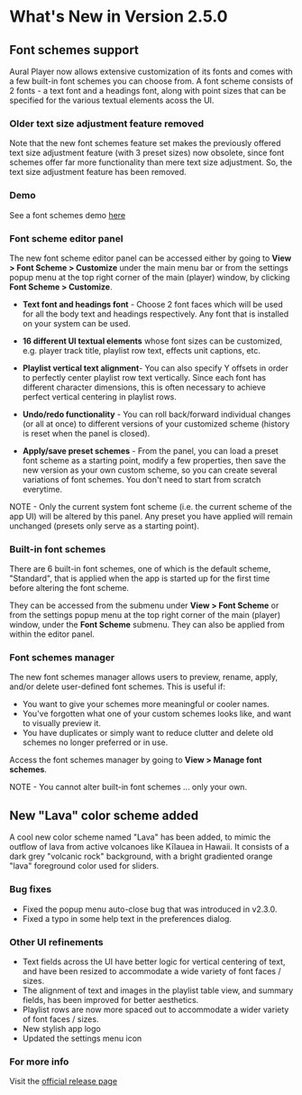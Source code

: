 #  What's New in Version 2.5.0


## **Font schemes support**

Aural Player now allows extensive customization of its fonts and comes with a few built-in font schemes you can choose from. A font scheme consists of 2 fonts - a text font and a headings font, along with point sizes that can be specified for the various textual elements acoss the UI.

### **Older text size adjustment feature removed**

Note that the new font schemes feature set makes the previously offered text size adjustment feature (with 3 preset sizes) now obsolete, since font schemes offer far more functionality than mere text size adjustment. So, the text size adjustment feature has been removed.

### **Demo**

See a font schemes demo [here](https://raw.githubusercontent.com/maculateConception/aural-player/master/Documentation/Demos/FontSchemes.mp4)

### **Font scheme editor panel**

The new font scheme editor panel can be accessed either by going to **View > Font Scheme > Customize** under the main menu bar or from the settings popup menu at the top right corner of the main (player) window, by clicking **Font Scheme > Customize**.

* **Text font and headings font** - Choose 2 font faces which will be used for all the body text and headings respectively. Any font that is installed on your system can be used.

* **16 different UI textual elements** whose font sizes can be customized, e.g. player track title, playlist row text, effects unit captions, etc.

* **Playlist vertical text alignment**- You can also specify Y offsets in order to perfectly center playlist row text vertically. Since each font has different character dimensions, this is often necessary to achieve perfect vertical centering in playlist rows.

* **Undo/redo functionality** - You can roll back/forward individual changes (or all at once) to different versions of your customized scheme (history is reset when the panel is closed).

* **Apply/save preset schemes** - From the panel, you can load a preset font scheme as a starting point, modify a few properties, then save the new version as your own custom scheme, so you can create several variations of font schemes. You don't need to start from scratch everytime.

NOTE - Only the current system font scheme (i.e. the current scheme of the app UI) will be altered by this panel. Any preset you have applied will remain unchanged (presets only serve as a starting point).

### **Built-in font schemes**

There are 6 built-in font schemes, one of which is the default scheme, "Standard", that is applied when the app is started up for the first time before altering the font scheme.

They can be accessed from the submenu under **View > Font Scheme** or from the settings popup menu at the top right corner of the main (player) window, under the **Font Scheme** submenu. They can also be applied from within the editor panel.

### **Font schemes manager**

The new font schemes manager allows users to preview, rename, apply, and/or delete user-defined font schemes. This is useful if:

* You want to give your schemes more meaningful or cooler names.
* You've forgotten what one of your custom schemes looks like, and want to visually preview it.
* You have duplicates or simply want to reduce clutter and delete old schemes no longer preferred or in use.

Access the font schemes manager by going to **View > Manage font schemes**.

NOTE - You cannot alter built-in font schemes ... only your own.

## New "Lava" color scheme added

A cool new color scheme named "Lava" has been added, to mimic the outflow of lava from active volcanoes like Kīlauea in Hawaii. It consists of a dark grey "volcanic rock" background, with a bright gradiented orange "lava" foreground color used for sliders. 

### Bug fixes

* Fixed the popup menu auto-close bug that was introduced in v2.3.0.
* Fixed a typo in some help text in the preferences dialog.

### Other UI refinements

* Text fields across the UI have better logic for vertical centering of text, and have been resized to accommodate a wide variety of font faces / sizes.
* The alignment of text and images in the playlist table view, and summary fields, has been improved for better aesthetics.
* Playlist rows are now more spaced out to accommodate a wider variety of font faces / sizes.
* New stylish app logo
* Updated the settings menu icon

### **For more info**
Visit the [official release page](https://github.com/maculateConception/aural-player/releases/tag/2.5.0)

